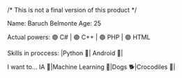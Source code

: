/* This is not a final version of this product */

Name: Baruch Belmonte
Age: 25

Actual powers: 🟣 C# | 🟣 C++ | 🟣 PHP | 🟣 HTML

Skills in proccess: |Python 🐍| Android 👾| 

I want to... IA 🤖|Machine Learning 🧠|Dogs 🐕|Crocodiles 🐊|

<!-- 
  Ah, antes de la Universidad fue reparar y limpiar PC's.
  Así que, sí: también puedo revisar tu impresora ^u^
 -->
